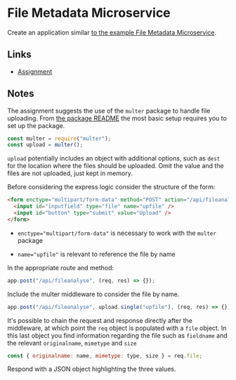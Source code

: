 # File Metadata Microservice

Create an application similar [to the example File Metadata Microservice](https://file-metadata-microservice.freecodecamp.rocks/).

## Links

- [Assignment](https://www.freecodecamp.org/learn/back-end-development-and-apis/back-end-development-and-apis-projects/file-metadata-microservice)


## Notes

The assignment suggests the use of the `multer` package to handle file uploading. From [the package README](https://www.npmjs.com/package/multer) the most basic setup requires you to set up the package.

```js
const multer = require("multer");
const upload = multer();
```

`upload` potentially includes an object with additional options, such as `dest` for the location where the files should be uploaded. Omit the value and the files are not uploaded, just kept in memory.

Before considering the express logic consider the structure of the form:

```html
<form enctype="multipart/form-data" method="POST" action="/api/fileanalyse">
  <input id="inputfield" type="file" name="upfile" />
  <input id="button" type="submit" value="Upload" />
</form>
```

- `enctype="multipart/form-data"` is necessary to work with the `multer` package

- `name="upfile"` is relevant to reference the file by name

In the appropriate route and method:

```js
app.post("/api/fileanalyse", (req, res) => {});
```

Include the multer middleware to consider the file by name.

```js
app.post("/api/fileanalyse", upload.single("upfile"), (req, res) => {});
```

It's possible to chain the request and response directly after the middleware, at which point the `req` object is populated with a `file` object. In this last object you find information regarding the file such as `fieldname` and the relevant `originalname`, `mimetype` and `size`

```js
const { originalname: name, mimetype: type, size } = req.file;
```

Respond with a JSON object highlighting the three values.
